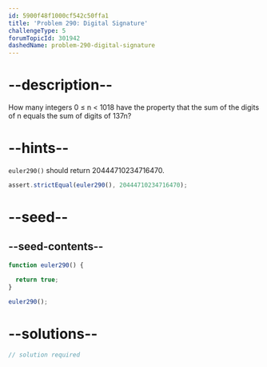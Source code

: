 ```yaml
---
id: 5900f48f1000cf542c50ffa1
title: 'Problem 290: Digital Signature'
challengeType: 5
forumTopicId: 301942
dashedName: problem-290-digital-signature
---
```


# --description--

How many integers 0 ≤ n &lt; 1018 have the property that the sum of the digits of n equals the sum of digits of 137n?

# --hints--

`euler290()` should return 20444710234716470.

```js
assert.strictEqual(euler290(), 20444710234716470);
```

# --seed--

## --seed-contents--

```js
function euler290() {

  return true;
}

euler290();
```

# --solutions--

```js
// solution required
```
